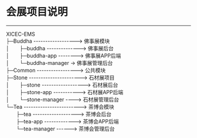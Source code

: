 # 会展项目说明

---

XICEC-EMS  
├─Buddha ------------------> 佛事展模块  
│　　├─buddha --------------> 佛事展后台  
│　　├─buddha-app --------> 佛事展APP后端  
│　　└─buddha-manager -> 佛事展管理后台  
├─Common -----------------> 公共模块  
├─Stone ----------------------> 石材展项目  
│　　├─stone ------------------> 石材展后台  
│　　├─stone-app -----------> 石材展APP后端  
│　　└─stone-manager ----> 石材展管理后台  
└─Tea ------------------------> 茶博会模块  
　　├─tea -------------------> 茶博会后台  
　　├─tea-app -------------> 茶博会APP后端  
　　└─tea-manager ------> 茶博会管理后台  
